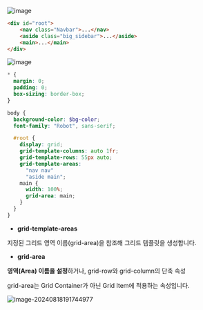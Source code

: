 ![image](https://github.com/user-attachments/assets/661a736b-d279-411b-a8bc-0f00ae6c354e)


```html
<div id="root">
    <nav class="Navbar">...</nav>
    <aside class="big_sidebar">...</aside>
    <main>...</main>
</div>
```

![image](https://github.com/user-attachments/assets/4f070461-e98a-4f61-aae5-c3d1ee9aa74d)


```scss
* {
  margin: 0;
  padding: 0;
  box-sizing: border-box;
}

body {
  background-color: $bg-color;
  font-family: "Robot", sans-serif;

  #root {
    display: grid;
    grid-template-columns: auto 1fr;
    grid-template-rows: 55px auto;
    grid-template-areas:
      "nav nav"
      "aside main";
    main {
      width: 100%;
      grid-area: main;
    }
  }
}
```

* **grid-template-areas**

지정된 그리드 영역 이름(grid-area)을 참조해 그리드 템플릿을 생성합니다.

* **grid-area**

**영역(Area) 이름을 설정**하거나, grid-row와 grid-column의 단축 속성

grid-area는 Grid Container가 아닌 Grid Item에 적용하는 속성입니다.



![image-20240818191744977](../../../../AppData/Roaming/Typora/typora-user-images/image-20240818191744977.png)
